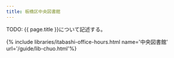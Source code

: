 ```yaml
---
title: 板橋区中央図書館
---
```


TODO: {{ page.title }}について記述する。

{% include libraries/itabashi-office-hours.html name='中央図書館' url='/guide/lib-chuo.html'%}
